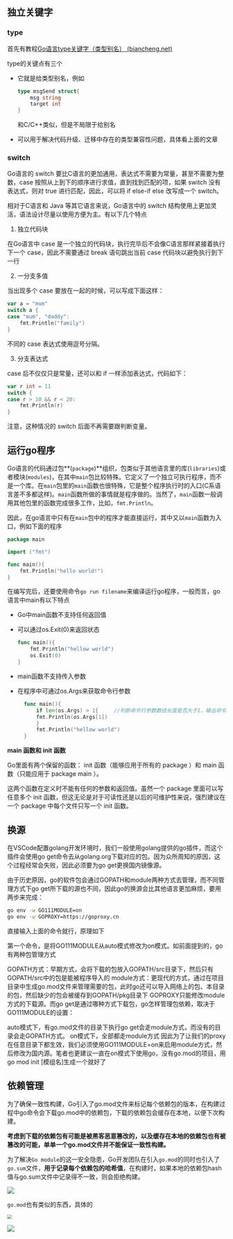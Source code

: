 ## 独立关键字

### type

首先有教程[Go语言type关键字（类型别名） (biancheng.net)](http://c.biancheng.net/view/25.html)

type的关键点有三个

* 它就是给类型别名，例如

  ~~~go
  type msgSend struct{
      msg string
      target int
  }
  ~~~

  和C/C++类似，但是不局限于给别名

* 可以用于解决代码升级、迁移中存在的类型兼容性问题，具体看上面的文章

### switch

Go语言的 switch 要比C语言的更加通用，表达式不需要为常量，甚至不需要为整数，case 按照从上到下的顺序进行求值，直到找到匹配的项，如果 switch 没有表达式，则对 true 进行匹配，因此，可以将 if else-if else 改写成一个 switch。

相对于C语言和 Java 等其它语言来说，Go语言中的 switch 结构使用上更加灵活，语法设计尽量以使用方便为主。有以下几个特点

1. 独立代码块

在Go语言中 case 是一个独立的代码块，执行完毕后不会像C语言那样紧接着执行下一个 case，因此不需要通过 break 语句跳出当前 case 代码块以避免执行到下一行

2. 一分支多值

当出现多个 case 要放在一起的时候，可以写成下面这样：

```go
var a = "mum"
switch a {
case "mum", "daddy":
    fmt.Println("family")
}
```

不同的 case 表达式使用逗号分隔。

3. 分支表达式

case 后不仅仅只是常量，还可以和 if 一样添加表达式，代码如下：

```go
var r int = 11
switch {
case r > 10 && r < 20:
    fmt.Println(r)
}
```

注意，这种情况的 switch 后面不再需要跟判断变量。



## 运行go程序

Go语言的代码通过包**(`package`)**组织，包类似于其他语言里的库(`libraries`)或者模块(`modules`)，在其中`main`包比较特殊。它定义了一个独立可执行程序，而不是一个库。在`main`包里的`main`函数也很特殊，它是整个程序执行时的入口(C系语言差不多都这样)。`main`函数所做的事情就是程序做的。当然了，`main`函数一般调用其他包里的函数完成很多工作，比如，`fmt.Println`。

因此，在go语言中只有在`main`包中的程序才能直接运行，其中又以`main`函数为入口，例如下面的程序

~~~go
package main

import ("fmt")

func main(){
    fmt.Println("hello world!")
}
~~~

在编写完后，还要使用命令`go run filename`来编译运行go程序，一般而言，go语言中main有以下特点

* Go中main函数不支持任何返回值

* 可以通过os.Exit(0)来返回状态

  ~~~go
  func main(){
      fmt.Println("hellow world")
      os.Exit(0)
  }
  ~~~

* main函数不支持传入参数

* 在程序中可通过os.Args来获取命令行参数
  ~~~go
	func main(){
    	if len(os.Args) > 1{     //判断命令行参数数组长度是否大于1，输出命令行参数
      	fmt.Println(os.Args[1])
    	}
    	fmt.Println("hellow world")
	}
  ~~~

**main 函数和 init 函数**

Go里面有两个保留的函数： init 函数（能够应用于所有的 package ）和 main 函数（只能应用于 package main ）。

这两个函数在定义时不能有任何的参数和返回值。虽然一个 package 里面可以写任意多个 init 函数，但这无论是对于可读性还是以后的可维护性来说，强烈建议在一个 package 中每个文件只写一个 init 函数。

## 换源

在VSCode配置golang开发环境时，我们一般使用golang提供的go插件，而这个插件会使用go get命令去从golang.org下载对应的包。因为众所周知的原因，这个过程经常会失败，因此必须要为go get更换国内镜像源。

由于历史原因，go的软件包会通过GOPATH和module两种方式去管理，而不同管理方式下go get所下载的源也不同，因此go的换源会比其他语言更加麻烦，要用两步来完成：

~~~bash
go env -w GO111MODULE=on
go env -w GOPROXY=https://goproxy.cn
~~~

直接输入上面的命令就行，原理如下

第一个命令，是将GO111MODULE从auto模式修改为on模式。如前面提到的，go有两种包管理方式

GOPATH方式：早期方式，会将下载的包放入GOPATH/src目录下，然后只有GOPATH/src中的包是能被程序导入的
module方式：更现代的方式，通过在项目目录中生成go.mod文件来管理需要的包，此时go还可以导入网络上的包、本目录的包，然后缺少的包会被缓存到GOPATH/pkg目录下
GOPROXY只能修改module方式的下载源。而go get是通过哪种方式下载包，go怎样管理包依赖，取决于GO111MODULE的设置：

auto模式下，有go.mod文件的目录下执行go get会走module方式，而没有的目录会走GOPATH方式。
on模式下，全部都走module方式
因此为了让我们的proxy在任意目录下都生效，我们必须使用GO111MODULE=on来启用module方式，然后修改为国内源。笔者也更建议一直在on模式下使用go，没有go.mod的项目，用go mod init [模组名]生成一个就好了

## 依赖管理

为了确保一致性构建，Go引入了go.mod文件来标记每个依赖包的版本，在构建过程中go命令会下载go.mod中的依赖包，下载的依赖包会缓存在本地，以便下次构建。

**考虑到下载的依赖包有可能是被黑客恶意篡改的，以及缓存在本地的依赖包也有被篡改的可能，单单一个go.mod文件并不能保证一致性构建。**

为了解决`Go module`的这一安全隐患，Go开发团队在引入`go.mod`的同时也引入了`go.sum`文件，**用于记录每个依赖包的哈希值**，在构建时，如果本地的依赖包hash值与go.sum文件中记录得不一致，则会拒绝构建。

![](http://1.14.100.228:8002/images/2022/09/09/20220909144517.png)

`go.mod`也有类似的东西，具体的

<img src="http://1.14.100.228:8002/images/2023/01/21/20230121205904.png" style="zoom:67%;" />

![](http://1.14.100.228:8002/images/2023/01/21/20230121210001.png)







